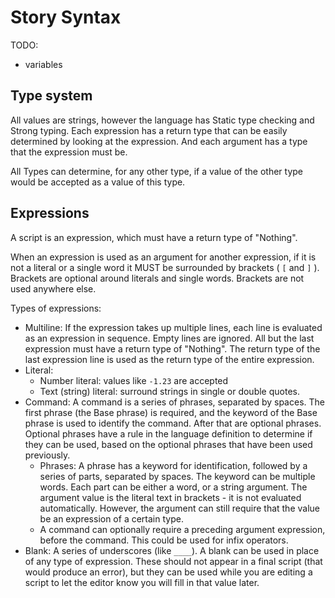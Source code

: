 # Story Syntax

TODO:
- variables

## Type system
All values are strings, however the language has Static type checking and Strong typing. Each expression has a return type that can be easily determined by looking at the expression. And each argument has a type that the expression must be.

All Types can determine, for any other type, if a value of the other type would be accepted as a value of this type.

## Expressions
A script is an expression, which must have a return type of "Nothing".

When an expression is used as an argument for another expression, if it is not a literal or a single word it MUST be surrounded by brackets ( `[` and `]` ). Brackets are optional around literals and single words. Brackets are not used anywhere else.

Types of expressions:
- Multiline: If the expression takes up multiple lines, each line is evaluated as an expression in sequence. Empty lines are ignored. All but the last expression must have a return type of "Nothing". The return type of the last expression line is used as the return type of the entire expression.
- Literal:
    - Number literal: values like `-1.23` are accepted
    - Text (string) literal: surround strings in single or double quotes.
- Command: A command is a series of phrases, separated by spaces. The first phrase (the Base phrase) is required, and the keyword of the Base phrase is used to identify the command. After that are optional phrases. Optional phrases have a rule in the language definition to determine if they can be used, based on the optional phrases that have been used previously.
    - Phrases: A phrase has a keyword for identification, followed by a series of parts, separated by spaces. The keyword can be multiple words. Each part can be either a word, or a string argument. The argument value is the literal text in brackets - it is not evaluated automatically. However, the argument can still require that the value be an expression of a certain type.
    - A command can optionally require a preceding argument expression, before the command. This could be used for infix operators.
- Blank: A series of underscores (like `____`). A blank can be used in place of any type of expression. These should not appear in a final script (that would produce an error), but they can be used while you are editing a script to let the editor know you will fill in that value later.
